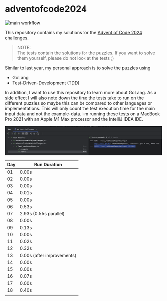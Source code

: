 # adventofcode2024

![main workflow](https://github.com/schneefisch/adventofcode2024/actions/workflows/go.yml/badge.svg)

This repository contains my solutions for the
[Advent of Code 2024](https://adventofcode.com/2024) challenges.

> NOTE:<br>
> The tests contain the solutions for the puzzles. If you want to solve them yourself, please do not look at the
> tests ;)

Similar to last year, my personal approach is to solve the puzzles using

* GoLang
* Test-Driven-Development (TDD)

In addition, I want to use this repository to learn more about GoLang.
As a side effect I will also note down the time the tests take to run on the different puzzles so maybe this can be
compared to other languages or implementations.
This will only count the test execution time for the main input data and not the example-data.
I'm running these tests on a MacBook Pro 2021 with an Apple M1 Max processor and the IntelliJ IDEA IDE.

![execution_time.png](execution_time.png)

| Day | Run Duration               |
|-----|----------------------------|
| 01  | 0.00s                      |
| 02  | 0.00s                      |
| 03  | 0.00s                      |
| 04  | 0.01s                      |
| 05  | 0.00s                      |
| 06  | 0.53s                      |
| 07  | 2.93s (0.55s parallel)     |
| 08  | 0.00s                      |
| 09  | 0.13s                      |
| 10  | 0.00s                      |
| 11  | 0.02s                      |
| 12  | 0.32s                      |
| 13  | 0.00s (after improvements) |
| 14  | 0.00s                      |
| 15  | 0.00s                      |
| 16  | 0.07s                      |
| 17  | 0.00s                      |
| 18  | 0.40s                      |
|     |                            |
